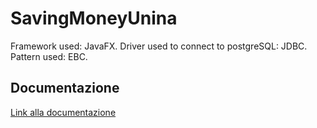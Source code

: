 # SavingMoneyUnina

Framework used: JavaFX.
Driver used to connect to postgreSQL: JDBC.
Pattern used: EBC.

## Documentazione
[Link alla documentazione]()

